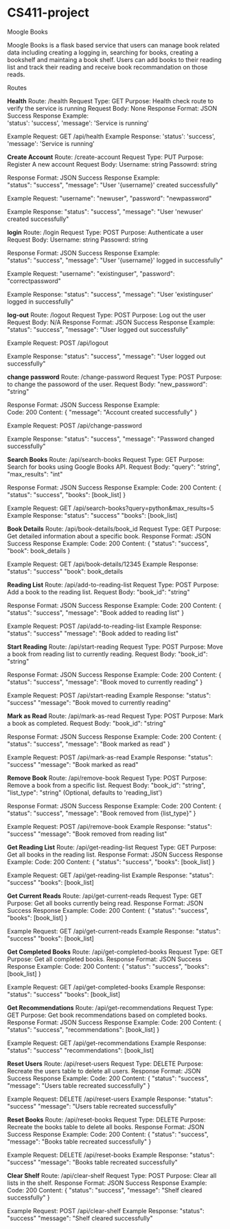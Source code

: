 # CS411-project
Moogle Books

Moogle Books is a flask based service that users can manage book related data including creating a logging in, searching for books, creating a bookshelf 
and maintaing a book shelf. Users can add books to their reading list and track their reading and receive book recommandation on those reads. 

Routes

**Health**
Route: /health
Request Type: GET
Purpose: Health check route to verify the service is running
Request Body: None
Response Format: JSON
Success Response Example:             
  'status': 'success',
  'message': 'Service is running'
      
Example Request: GET /api/health
Example Response: 
  'status': 'success',
  'message': 'Service is running'

**Create Account**
Route: /create-account
Request Type: PUT
Purpose: Register A new account
Request Body: 
  Username: string
  Passowrd: string

Response Format: JSON
Success Response Example:             
  "status": "success",
  "message": "User '{username}' created successfully"
      
Example Request: 
  "username": "newuser",
  "password": "newpassword"
  
Example Response: 
  "status": "success",
  "message": "User 'newuser' created successfully"

**login**
Route: /login
Request Type: POST
Purpose: Authenticate a user 
Request Body: 
  Username: string
  Passowrd: string

Response Format: JSON
Success Response Example:             
  "status": "success",
  "message": "User '{username}' logged in successfully"
      
Example Request: 
  "username": "existinguser",
  "password": "correctpassword"

  
Example Response: 
  "status": "success",
  "message": "User 'existinguser' logged in successfully"

**log-out**
Route: /logout
Request Type: POST
Purpose: Log out the user
Request Body: N/A
Response Format: JSON
Success Response Example:             
  "status": "success",
  "message": "User logged out successfully"
      
Example Request: POST /api/logout

Example Response: 
  "status": "success",
  "message": "User logged out successfully"

**change password**
Route: /change-password
Request Type: POST
Purpose: to change the passoword of the user.
Request Body: 
  "new_password": "string"
  
Response Format: JSON
Success Response Example:             
  Code: 200
  Content: { "message": "Account created successfully" }

      
Example Request: POST /api/change-password

Example Response: 
  "status": "success",
  "message": "Password changed successfully"

**Search Books**
Route: /api/search-books
Request Type: GET
Purpose: Search for books using Google Books API.
Request Body:
"query": "string",
"max_results": "int"

Response Format: JSON
Success Response Example:
Code: 200
Content: { "status": "success", "books": [book_list] }

Example Request: GET /api/search-books?query=python&max_results=5
Example Response:
"status": "success"
"books": [book_list]

**Book Details**
Route: /api/book-details/book_id
Request Type: GET
Purpose: Get detailed information about a specific book.
Response Format: JSON
Success Response Example:
Code: 200
Content: { "status": "success", "book": book_details }

Example Request: GET /api/book-details/12345
Example Response:
"status": "success"
"book": book_details

**Reading List**
Route: /api/add-to-reading-list
Request Type: POST
Purpose: Add a book to the reading list.
Request Body:
"book_id": "string"

Response Format: JSON
Success Response Example:
Code: 200
Content: { "status": "success", "message": "Book added to reading list" }

Example Request: POST /api/add-to-reading-list
Example Response:
"status": "success"
"message": "Book added to reading list"

**Start Reading**
Route: /api/start-reading
Request Type: POST
Purpose: Move a book from reading list to currently reading.
Request Body:
"book_id": "string"

Response Format: JSON
Success Response Example:
Code: 200
Content: { "status": "success", "message": "Book moved to currently reading" }

Example Request: POST /api/start-reading
Example Response:
"status": "success"
"message": "Book moved to currently reading"

**Mark as Read**
Route: /api/mark-as-read
Request Type: POST
Purpose: Mark a book as completed.
Request Body:
"book_id": "string"

Response Format: JSON
Success Response Example:
Code: 200
Content: { "status": "success", "message": "Book marked as read" }

Example Request: POST /api/mark-as-read
Example Response:
"status": "success"
"message": "Book marked as read"

**Remove Book**
Route: /api/remove-book
Request Type: POST
Purpose: Remove a book from a specific list.
Request Body:
"book_id": "string",
"list_type": "string" (Optional, defaults to 'reading_list')

Response Format: JSON
Success Response Example:
Code: 200
Content: { "status": "success", "message": "Book removed from {list_type}" }

Example Request: POST /api/remove-book
Example Response:
"status": "success"
"message": "Book removed from reading list"

**Get Reading List**
Route: /api/get-reading-list
Request Type: GET
Purpose: Get all books in the reading list.
Response Format: JSON
Success Response Example:
Code: 200
Content: { "status": "success", "books": [book_list] }

Example Request: GET /api/get-reading-list
Example Response:
"status": "success"
"books": [book_list]

**Get Current Reads**
Route: /api/get-current-reads
Request Type: GET
Purpose: Get all books currently being read.
Response Format: JSON
Success Response Example:
Code: 200
Content: { "status": "success", "books": [book_list] }

Example Request: GET /api/get-current-reads
Example Response:
"status": "success"
"books": [book_list]

**Get Completed Books**
Route: /api/get-completed-books
Request Type: GET
Purpose: Get all completed books.
Response Format: JSON
Success Response Example:
Code: 200
Content: { "status": "success", "books": [book_list] }

Example Request: GET /api/get-completed-books
Example Response:
"status": "success"
"books": [book_list]

**Get Recommendations**
Route: /api/get-recommendations
Request Type: GET
Purpose: Get book recommendations based on completed books.
Response Format: JSON
Success Response Example:
Code: 200
Content: { "status": "success", "recommendations": [book_list] }

Example Request: GET /api/get-recommendations
Example Response:
"status": "success"
"recommendations": [book_list]

**Reset Users**
Route: /api/reset-users
Request Type: DELETE
Purpose: Recreate the users table to delete all users.
Response Format: JSON
Success Response Example:
Code: 200
Content: { "status": "success", "message": "Users table recreated successfully" }

Example Request: DELETE /api/reset-users
Example Response:
"status": "success"
"message": "Users table recreated successfully"

**Reset Books**
Route: /api/reset-books
Request Type: DELETE
Purpose: Recreate the books table to delete all books.
Response Format: JSON
Success Response Example:
Code: 200
Content: { "status": "success", "message": "Books table recreated successfully" }

Example Request: DELETE /api/reset-books
Example Response:
"status": "success"
"message": "Books table recreated successfully"

**Clear Shelf**
Route: /api/clear-shelf
Request Type: POST
Purpose: Clear all lists in the shelf.
Response Format: JSON
Success Response Example:
Code: 200
Content: { "status": "success", "message": "Shelf cleared successfully" }

Example Request: POST /api/clear-shelf
Example Response:
"status": "success"
"message": "Shelf cleared successfully"

  
